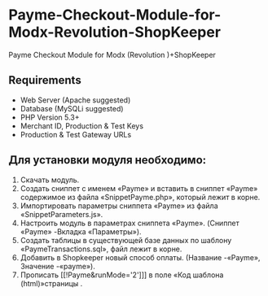 # Payme-Checkout-Module-for-Modx-Revolution-ShopKeeper
Payme Checkout Module for Modx (Revolution )+ShopKeeper

## Requirements

- Web Server (Apache suggested)
- Database (MySQLi suggested)
- PHP Version 5.3+
- Merchant ID, Production & Test Keys
- Production & Test Gateway URLs

## Для установки модуля необходимо:

1. Скачать модуль.
2. Создать сниппет с именем «Payme» и вставить  в сниппет  «Payme»  содержимое  из  файла  «SnippetPayme.php»,  который  лежит  в  корне.
3. Импортировать параметры сниппета «Payme» из файла «SnippetParameters.js».
4. Настроить модуль в параметрах сниппета «Payme». (Сниппет «Payme» -Вкладка «Параметры»).
5. Создать таблицы в существующей базе данных по шаблону «PaymeTransactions.sql», файл лежит  в  корне.
6. Добавить в Shopkeeper новый способ оплаты. (Название -«Payme», Значение -«payme»).
7. Прописать [[!Payme&runMode='2']]] в поле «Код шаблона (html)»страницы .
